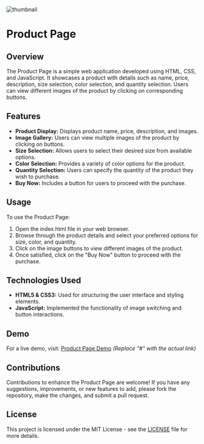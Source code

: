 ![thumbnail](https://github.com/the-PrafulDesai/ProductPage/assets/108045971/08ae7d32-3006-428b-beee-13a644793e83)
# Product Page

## Overview
The Product Page is a simple web application developed using HTML, CSS, and JavaScript. It showcases a product with details such as name, price, description, size selection, color selection, and quantity selection. Users can view different images of the product by clicking on corresponding buttons.

## Features
- **Product Display:** Displays product name, price, description, and images.
- **Image Gallery:** Users can view multiple images of the product by clicking on buttons.
- **Size Selection:** Allows users to select their desired size from available options.
- **Color Selection:** Provides a variety of color options for the product.
- **Quantity Selection:** Users can specify the quantity of the product they wish to purchase.
- **Buy Now:** Includes a button for users to proceed with the purchase.

## Usage
To use the Product Page:
1. Open the index.html file in your web browser.
2. Browse through the product details and select your preferred options for size, color, and quantity.
3. Click on the image buttons to view different images of the product.
4. Once satisfied, click on the "Buy Now" button to proceed with the purchase.

## Technologies Used
- **HTML5 & CSS3:** Used for structuring the user interface and styling elements.
- **JavaScript:** Implemented the functionality of image switching and button interactions.

## Demo
For a live demo, visit: [Product Page Demo](#) *(Replace "#" with the actual link)*

## Contributions
Contributions to enhance the Product Page are welcome! If you have any suggestions, improvements, or new features to add, please fork the repository, make the changes, and submit a pull request.

## License
This project is licensed under the MIT License - see the [LICENSE](./LICENSE) file for more details.
